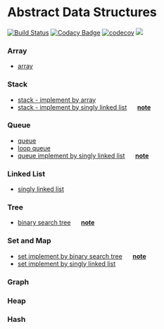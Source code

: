 # Abstract Data Structures

[![Build Status](https://travis-ci.org/zwfang/serendipity.svg?branch=master)](https://travis-ci.org/zwfang/serendipity)
[![Codacy Badge](https://api.codacy.com/project/badge/Grade/97bd89b51f684d3a8ebb9b1b93887665)](https://www.codacy.com/app/zwfang/serendipity?utm_source=github.com&amp;utm_medium=referral&amp;utm_content=zwfang/serendipity&amp;utm_campaign=Badge_Grade)
[![codecov](https://codecov.io/gh/zwfang/serendipity/branch/master/graph/badge.svg)](https://codecov.io/gh/zwfang/serendipity)
[![](https://img.shields.io/badge/python-3.7-blue.svg?logo=appveyor&style=flat)](https://img.shields.io/badge/python-3.7-blue.svg?logo=appveyor&style=flat)

### Array
* [array](serendipity/linear_structures/array.py)

### Stack
* [stack - implement by array](serendipity/linear_structures/array_stack.py)
* [stack - implement by singly linked list](serendipity/linear_structures/singly_linked_list_stack.py)&nbsp;&nbsp;&nbsp;&nbsp;&nbsp;&nbsp;**[note](docs/singly_linked_list_stack.md)**

### Queue
* [queue](serendipity/linear_structures/queue.py)
* [loop queue](serendipity/linear_structures/loop_queue.py)
* [queue implement by singly linked list](serendipity/linear_structures/singly_linked_list_queue.py)&nbsp;&nbsp;&nbsp;&nbsp;&nbsp;&nbsp;**[note](docs/singly_linked_list_queue.md)**

### Linked List
* [singly linked list](serendipity/linear_structures/singly_linked_list.py)

### Tree
* [binary search tree](serendipity/tree_structures/bst.py)&nbsp;&nbsp;&nbsp;&nbsp;&nbsp;&nbsp;**[note](docs/binary_search_tree.md)**

### Set and Map
* [set implement by binary search tree](serendipity/set_and_map/bst_set.py)&nbsp;&nbsp;&nbsp;&nbsp;&nbsp;&nbsp;**[note](docs/set_time_complexity_analyse.md)**
* [set implement by singly linked list](serendipity/set_and_map/singly_linked_list_set.py)

### Graph

### Heap

### Hash
